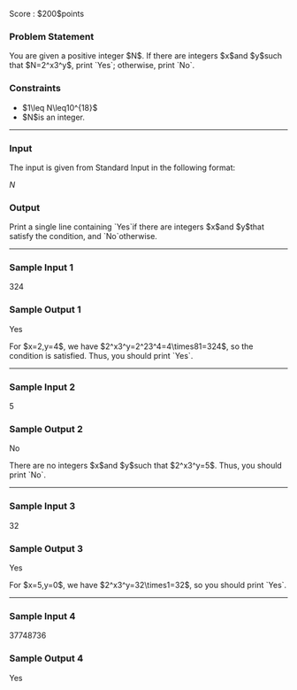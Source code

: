 
<div>

<span>

<span>

<p>
Score : $200$points
</p>

<div>

<section>

### **Problem Statement**

<p>
You are given a positive integer $N$.
If there are integers $x$and $y$such that $N=2^x3^y$, print `Yes`; otherwise, print `No`.
</p>

</section>

</div>

<div>

<section>

### **Constraints**

<ul>

<li>
$1\leq N\leq10^{18}$
</li>

<li>
$N$is an integer.
</li>

</ul>

</section>

</div>

---

<div>

<div>

<section>

### **Input**

<p>
The input is given from Standard Input in the following format:
</p>

<div>

$N$
</div>

</section>

</div>

<div>

<section>

### **Output**

<p>
Print a single line containing `Yes`if there are integers $x$and $y$that satisfy the condition, and `No`otherwise.
</p>

</section>

</div>

</div>

---

<div>

<section>

### **Sample Input 1**

<div>

324

</div>

</section>

</div>

<div>

<section>

### **Sample Output 1**

<div>

Yes

</div>

<p>
For $x=2,y=4$, we have $2^x3^y=2^23^4=4\times81=324$, so the condition is satisfied.
Thus, you should print `Yes`.
</p>

</section>

</div>

---

<div>

<section>

### **Sample Input 2**

<div>

5

</div>

</section>

</div>

<div>

<section>

### **Sample Output 2**

<div>

No

</div>

<p>
There are no integers $x$and $y$such that $2^x3^y=5$.
Thus, you should print `No`.
</p>

</section>

</div>

---

<div>

<section>

### **Sample Input 3**

<div>

32

</div>

</section>

</div>

<div>

<section>

### **Sample Output 3**

<div>

Yes

</div>

<p>
For $x=5,y=0$, we have $2^x3^y=32\times1=32$, so you should print `Yes`.
</p>

</section>

</div>

---

<div>

<section>

### **Sample Input 4**

<div>

37748736

</div>

</section>

</div>

<div>

<section>

### **Sample Output 4**

<div>

Yes

</div>

</section>

</div>

</span>

</span>

</div>
